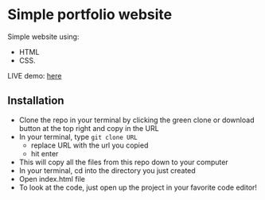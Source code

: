 # Simple portfolio website

Simple website using: 
* HTML
* CSS.

LIVE demo: [here](https://henks20.github.io/sample-portfolio/)

## Installation
- Clone the repo in your terminal by clicking the green clone or download button at the top right and copy in the URL
- In your terminal, type ```git clone URL```
  - replace URL with the url you copied
  - hit enter
- This will copy all the files from this repo down to your computer
- In your terminal, cd into the directory you just created
- Open index.html file
- To look at the code, just open up the project in your favorite code editor!


